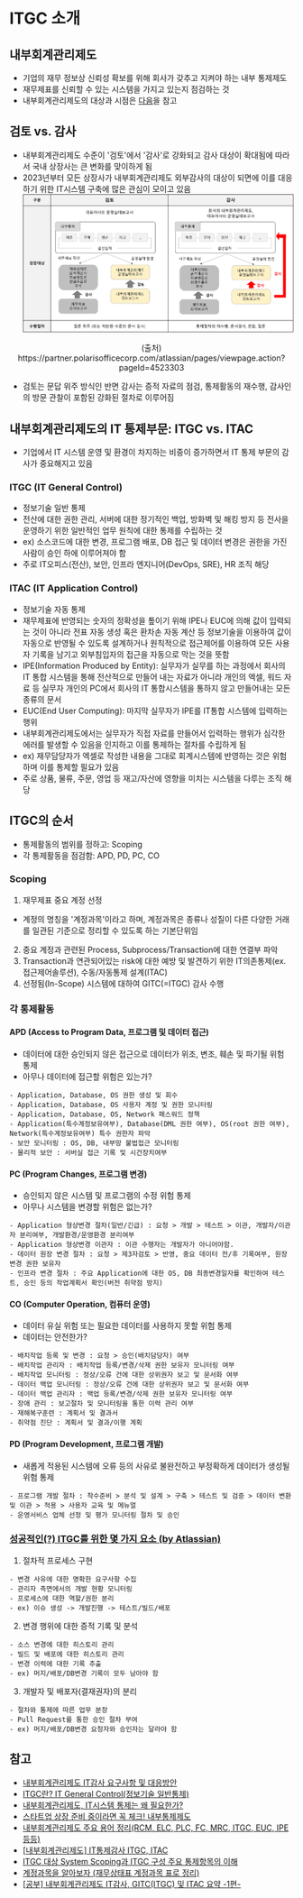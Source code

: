 # ITGC 소개

## 내부회계관리제도
- 기업의 재무 정보상 신뢰성 확보를 위해 회사가 갖추고 지켜야 하는 내부 통제제도
- 재무제표를 신뢰할 수 있는 시스템을 가지고 있는지 점검하는 것
- 내부회계관리제도의 대상과 시점은 [다음](https://partner.polarisofficecorp.com/atlassian/pages/viewpage.action?pageId=4523303)을 참고

## 검토 vs. 감사
- 내부회계관리제도 수준이 '검토'에서 '감사'로 강화되고 감사 대상이 확대됨에 따라서 국내 상장사는 큰 변화를 맞이하게 됨
- 2023년부터 모든 상장사가 내부회계관리제도 외부감사의 대상이 되면에 이를 대응하기 위한 IT시스템 구축에 많은 관심이 모이고 있음
![img_19.png](img_19.png)
<center>(출처) https://partner.polarisofficecorp.com/atlassian/pages/viewpage.action?pageId=4523303</center>

- 검토는 문답 위주 방식인 반면 감사는 증적 자료의 점검, 통제활동의 재수행, 감사인의 방문 관찰이 포함된 강화된 절차로 이루어짐

## 내부회계관리제도의 IT 통제부문: ITGC vs. ITAC
- 기업에서 IT 시스템 운영 및 환경이 차지하는 비중이 증가하면서 IT 통제 부문의 감사가 중요해지고 있음

### ITGC (IT General Control)
- 정보기술 일반 통제
- 전산에 대한 권한 관리, 서버에 대한 정기적인 백업, 방화벽 및 해킹 방지 등 전사을 운영하기 위한 일반적인 업무 원칙에 대한 통제를 수립하는 것
- ex) 소스코드에 대한 변경, 프로그램 배포, DB 접근 및 데이터 변경은 권한을 가진 사람이 승인 하에 이루어져야 함
- 주로 IT오피스(전산), 보안, 인프라 엔지니어(DevOps, SRE), HR 조직 해당 

### ITAC (IT Application Control)
- 정보기술 자동 통제
- 재무제표에 반영되는 숫자의 정확성을 톺이기 위해 IPE나 EUC에 의해 값이 입력되는 것이 아니라 전표 자동 생성 혹은 환차손 자동 계산 등 정보기술을 이용하여 값이 자동으로 반영될 수 있도록 설계하거나 원칙적으로 접근제어를 이용하여 모든 사용자 기록을 남기고 외부침입자의 접근을 자동으로 막는 것을 뜻함
- IPE(Information Produced by Entity): 실무자가 실무를 하는 과정에서 회사의 IT 통합 시스템을 통해 전산적으로 만들어 내는 자료가 아니라 개인의 엑셀, 워드 자료 등 실무자 개인의 PC에서 회사의 IT 통합시스템을 통하지 않고 만들어내는 모든 종류의 문서  
- EUC(End User Computing): 마지막 실무자가 IPE를 IT통합 시스템에 입력하는 행위
- 내부회계관리제도에서는 실무자가 직접 자료를 만들어서 입력하는 행위가 심각한 에러를 발생할 수 있음을 인지하고 이를 통제하는 절차를 수립하게 됨
- ex) 재무담당자가 엑셀로 작성한 내용을 그대로 회계시스템에 반영하는 것은 위험하며 이를 통제할 필요가 있음
- 주로 상품, 물류, 주문, 영업 등 재고/자산에 영향을 미치는 시스템을 다루는 조직 해당

## ITGC의 순서
- 통제활동의 범위를 정하고: Scoping
- 각 통제활동을 점검함: APD, PD, PC, CO

### Scoping
1. 재무제표 중요 계정 선정
  - 계정의 명칭을 '계정과목'이라고 하며, 계정과목은 종류나 성질이 다른 다양한 거래를 일관된 기준으로 정리할 수 있도록 하는 기본단위임
2. 중요 계정과 관련된 Process, Subprocess/Transaction에 대한 연결부 파악
3. Transaction과 연관되어있는 risk에 대한 예방 및 발견하기 위한 IT의존통제(ex. 접근제어솔루션), 수동/자동통제 설계(ITAC)
4. 선정됨(In-Scope) 시스템에 대하여 GITC(=ITGC) 감사 수행

### 각 통제활동
#### APD (Access to Program Data, 프로그램 및 데이터 접근) 
- 데이터에 대한 승인되지 않은 접근으로 데이터가 위조, 변조, 훼손 및 파기될 위험 통제
- 아무나 데이터에 접근할 위험은 있는가?
```text
- Application, Database, OS 권한 생성 및 회수
- Application, Database, OS 사용자 계정 및 권한 모니터링
- Application, Database, OS, Network 패스워드 정책
- Application(특수계정보유여부), Database(DML 권한 여부), OS(root 권한 여부), Network(특수계정보유여부) 특수 권한자 파악
- 보안 모니터링 : OS, DB, 내부망 불법접근 모니터링
- 물리적 보안 : 서버실 접근 기록 및 시건장치여부
```

#### PC (Program Changes, 프로그램 변경)
- 승인되지 않은 시스템 및 프로그램의 수정 위험 통제
- 아무나 시스템을 변경할 위험은 없는가? 
```text
- Application 형상변경 절차(일반/긴급) : 요청 > 개발 > 테스트 > 이관, 개발자/이관자 분리여부, 개발환경/운영환경 분리여부
- Application 형상변경 이관자 : 이관 수행자는 개발자가 아니어야함.
- 데이터 원장 변경 절차 : 요청 > 제3자검토 > 반영, 중요 데이터 전/후 기록여부, 원장 변경 권한 보유자
- 인프라 변경 절차 : 주요 Application에 대한 OS, DB 최종변경일자를 확인하여 테스트, 승인 등의 작업계획서 확인(버전 취약점 방지)
```

#### CO (Computer Operation, 컴퓨터 운영)
- 데이터 유실 위험 또는 필요한 데이터를 사용하지 못할 위험 통제
- 데이터는 안전한가?
```text
- 배치작업 등록 및 변경 : 요청 > 승인(배치담당자) 여부
- 배치작업 관리자 : 배치작업 등록/변경/삭제 권한 보유자 모니터링 여부
- 배치작업 모니터링 : 정상/오류 건에 대한 상위권자 보고 및 문서화 여부
- 데이터 백업 모니터링 : 정상/오류 건에 대한 상위권자 보고 및 문서화 여부
- 데이터 백업 관리자 : 백업 등록/변경/삭제 권한 보유자 모니터링 여부
- 장애 관리 : 보고절차 및 모니터링을 통한 이력 관리 여부
- 재해복구훈련 : 계획서 및 결과서
- 취약점 진단 : 계획서 및 결과/이행 계획
```

#### PD (Program Development, 프로그램 개발)
- 새롭게 적용된 시스템에 오류 등의 사유로 불완전하고 부정확하게 데이터가 생성될 위험 통제
```text
- 프로그램 개발 절차 : 착수준비 > 분석 및 설계 > 구축 > 테스트 및 검증 > 데이터 변환 및 이관 > 적용 > 사용자 교육 및 메뉴얼
- 운영서비스 업체 선정 및 평가 모니터링 절차 및 승인
```

### [성공적인(?) ITGC를 위한 몇 가지 요소 (by Atlassian)](https://partner.polarisofficecorp.com/atlassian/pages/viewpage.action?pageId=4523303)
1. 절차적 프로세스 구현
```text
- 변경 사유에 대한 명확한 요구사항 수집
- 관리자 측면에서의 개발 현황 모니터링
- 프로세스에 대한 역할/권한 분리
- ex) 이슈 생성 -> 개발진행 -> 테스트/빌드/배포
```

2. 변경 행위에 대한 증적 기록 및 분석
```text
- 소스 변경에 대한 히스토리 관리
- 빌드 및 배포에 대한 히스토리 관리
- 변경 이력에 대한 기록 추출
- ex) 머지/배포/DB변경 기록이 모두 남아야 함
```  

3. 개발자 및 배포자(결재권자)의 분리
```text
- 절차와 통제에 따른 업무 분장 
- Pull Request를 통한 승인 절차 부여
- ex) 머지/배포/DB변경 요청자와 승인자는 달라야 함
```

## 참고
- [내부회계관리제도 IT감사 요구사항 및 대응방안](https://partner.polarisofficecorp.com/atlassian/pages/viewpage.action?pageId=4523303)
- [ITGC란? IT General Control(정보기술 일반통제)](https://m.blog.naver.com/run7572/222831565137)
- [내부회계관리제도, IT시스템 통제는 왜 필요한가?](https://www.pwc.com/kr/ko/insights/sgc/samilpwc_ksox-series_aug2023.pdf)
- [스타트업 상장 준비 중이라면 꼭 체크! 내부통제제도](https://info.bridgepartners.kr/hc/ko/articles/21467106377241-%EC%8A%A4%ED%83%80%ED%8A%B8%EC%97%85-%EC%83%81%EC%9E%A5-%EC%A4%80%EB%B9%84-%EC%A4%91%EC%9D%B4%EB%9D%BC%EB%A9%B4-%EA%BC%AD-%EC%B2%B4%ED%81%AC-%EB%82%B4%EB%B6%80%ED%86%B5%EC%A0%9C%EC%A0%9C%EB%8F%84)
- [내부회계관리제도 주요 용어 정리(RCM, ELC, PLC, FC, MRC, ITGC, EUC, IPE 등등)](https://ong75.tistory.com/58)
- [[내부회계관리제도] IT통제감사 ITGC, ITAC](https://newdevsimple.tistory.com/13)
- [ITGC 대상 System Scoping과 ITGC 구성 주요 통제항목의 이해](https://gogetem.tistory.com/397)
- [계정과목을 알아보자 (재무상태표 계정과목 표로 정리)](https://papasean.tistory.com/17)
- [[공부] 내부회계관리제도 IT감사, GITC(ITGC) 및 ITAC 요약 -1편-](https://goddoeun.tistory.com/72)
